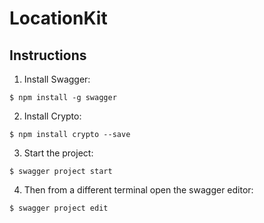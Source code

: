 # LocationKit

## Instructions

1. Install Swagger:
```
$ npm install -g swagger
```
2. Install Crypto:
```
$ npm install crypto --save
```
3. Start the project:
```
$ swagger project start
```
4. Then from a different terminal open the swagger editor:
```
$ swagger project edit
```
